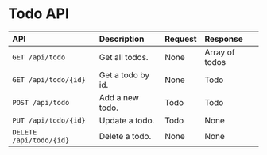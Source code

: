 # Todo API

| API                     | Description       | Request | Response       |
| :---------------------- | :---------------- | :------ | :------------- |
| `GET /api/todo`         | Get all todos.    | None    | Array of todos |
| `GET /api/todo/{id}`    | Get a todo by id. | None    | Todo           |
| `POST /api/todo`        | Add a new todo.   | Todo    | Todo           |
| `PUT /api/todo/{id}`    | Update a todo.    | Todo    | None           |
| `DELETE /api/todo/{id}` | Delete a todo.    | None    | None           |
